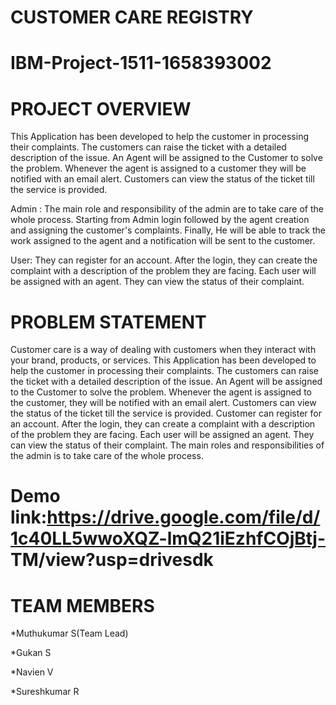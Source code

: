 #                                                                 CUSTOMER CARE REGISTRY
#                                                              IBM-Project-1511-1658393002
# PROJECT OVERVIEW
 
  This Application has been developed to help the customer in processing their
complaints. The customers can raise the ticket with a detailed description of the issue.
An Agent will be assigned to the Customer to solve the problem. Whenever the agent is
assigned to a customer they will be notified with an email alert. Customers can view the
status of the ticket till the service is provided.

  Admin : The main role and responsibility of the admin are to take care of the
whole process. Starting from Admin login followed by the agent creation and assigning
the customer's complaints. Finally, He will be able to track the work assigned to the
agent and a notification will be sent to the customer.

  User: They can register for an account.  After the login, they can create the
complaint with a description of the problem they are facing.  Each user will be assigned
with an agent.  They can view the status of their complaint.

# PROBLEM STATEMENT

  Customer care is a way of dealing with customers when they interact with your
brand, products, or services. This Application has been developed to help the customer
in processing their complaints.
  The customers can raise the ticket with a detailed description of the issue. An
Agent will be assigned to the Customer to solve the problem. Whenever the agent is
assigned to the customer, they will be notified with an email alert. Customers can view
the status of the ticket till the service is provided.
  Customer can register for an account. After the login, they can create a complaint
with a description of the problem they are facing. Each user will be assigned an agent.
They can view the status of their complaint. The main roles and responsibilities of the
admin is to take care of the whole process.


# Demo link:https://drive.google.com/file/d/1c40LL5wwoXQZ-lmQ21iEzhfCOjBtj-  TM/view?usp=drivesdk


# TEAM MEMBERS
*Muthukumar S(Team Lead)

*Gukan S

*Navien V

*Sureshkumar R
























